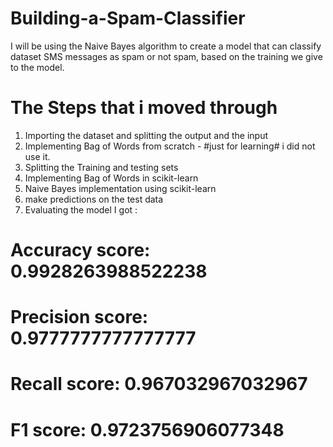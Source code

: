 # Building-a-Spam-Classifier
I will be using the Naive Bayes algorithm to create a model that can classify dataset SMS messages as spam or not spam, based on the training we give to the model. 

# The Steps that i moved through
1) Importing the dataset and splitting the output and the input
2) Implementing Bag of Words from scratch - #just for learning# i did not use it.
3) Splitting the Training and testing sets
4) Implementing Bag of Words in scikit-learn
5) Naive Bayes implementation using scikit-learn
6) make predictions on the test data
7) Evaluating the model
I got :
# Accuracy score:  0.9928263988522238
# Precision score:  0.9777777777777777
# Recall score:  0.967032967032967
# F1 score:  0.9723756906077348
